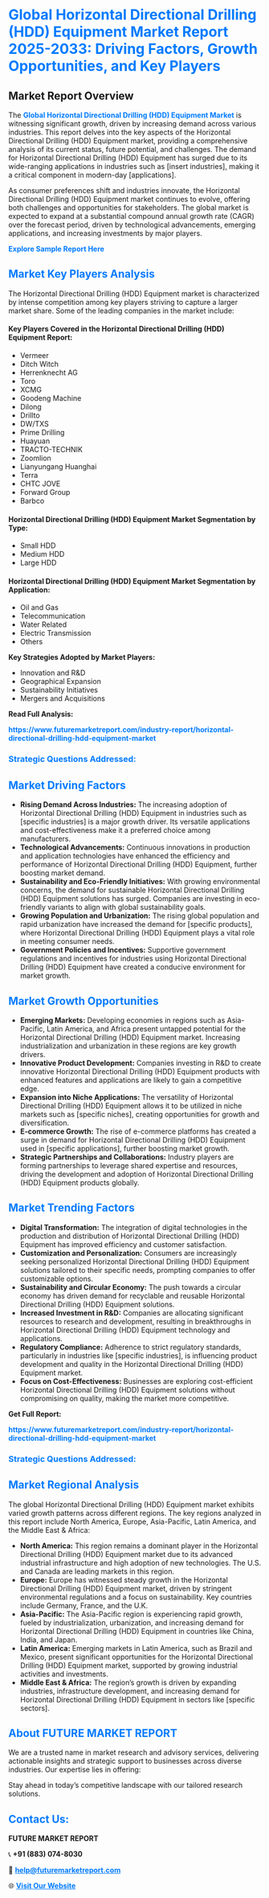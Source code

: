 <h1 style="color: #007BFF;">Global Horizontal Directional Drilling (HDD) Equipment Market Report 2025-2033: Driving Factors, Growth Opportunities, and Key Players</h1>

<section id="overview">
<h2>Market Report Overview</h2>
<p>The <a href="https://www.futuremarketreport.com/industry-report/horizontal-directional-drilling-hdd-equipment-market" style="color: #007BFF; text-decoration: none;"><strong>Global Horizontal Directional Drilling (HDD) Equipment Market</strong></a> is witnessing significant growth, driven by increasing demand across various industries. This report delves into the key aspects of the Horizontal Directional Drilling (HDD) Equipment market, providing a comprehensive analysis of its current status, future potential, and challenges. The demand for Horizontal Directional Drilling (HDD) Equipment has surged due to its wide-ranging applications in industries such as [insert industries], making it a critical component in modern-day [applications].</p>
<p>As consumer preferences shift and industries innovate, the Horizontal Directional Drilling (HDD) Equipment market continues to evolve, offering both challenges and opportunities for stakeholders. The global market is expected to expand at a substantial compound annual growth rate (CAGR) over the forecast period, driven by technological advancements, emerging applications, and increasing investments by major players.</p>
</section>

<section id="overview">
<p><a href="https://www.futuremarketreport.com/request-sample/reportId=40666" style="color: #007BFF; text-decoration: none;"><strong>Explore Sample Report Here</strong></a></p>
</section>

<section id="key-players">
<h2 style="color: #007BFF;">Market Key Players Analysis</h2>
<p>The Horizontal Directional Drilling (HDD) Equipment market is characterized by intense competition among key players striving to capture a larger market share. Some of the leading companies in the market include:</p>
<h4>Key Players Covered in the Horizontal Directional Drilling (HDD) Equipment Report:</h4>
<ul><li>Vermeer</li><li>Ditch Witch</li><li>Herrenknecht AG</li><li>Toro</li><li>XCMG</li><li>Goodeng Machine</li><li>Dilong</li><li>Drillto</li><li>DW/TXS</li><li>Prime Drilling</li><li>Huayuan</li><li>TRACTO-TECHNIK</li><li>Zoomlion</li><li>Lianyungang Huanghai</li><li>Terra</li><li>CHTC JOVE</li><li>Forward Group</li><li>Barbco</li></ul>
<h4>Horizontal Directional Drilling (HDD) Equipment Market Segmentation by Type:</h4>
<ul><li>Small HDD</li><li>Medium HDD</li><li>Large HDD</li></ul>

<h4>Horizontal Directional Drilling (HDD) Equipment Market Segmentation by Application:</h4>
<ul><li>Oil and Gas</li><li>Telecommunication</li><li>Water Related</li><li>Electric Transmission</li><li>Others</li></ul>
<p><strong>Key Strategies Adopted by Market Players:</strong></p>
<ul>
<li>Innovation and R&D</li>
<li>Geographical Expansion</li>
<li>Sustainability Initiatives</li>
<li>Mergers and Acquisitions</li>
</ul>
</section>

<section>
<p><strong>Read Full Analysis: </strong></p><a href="https://www.futuremarketreport.com/industry-report/horizontal-directional-drilling-hdd-equipment-market" style="color: #007BFF; text-decoration: none;"><strong>https://www.futuremarketreport.com/industry-report/horizontal-directional-drilling-hdd-equipment-market</strong></a>
<h3 style="color: #007BFF;">Strategic Questions Addressed:</h3>
</section>

<section id="driving-factors">
<h2 style="color: #007BFF;">Market Driving Factors</h2>
<ul>
<li><strong>Rising Demand Across Industries:</strong> The increasing adoption of Horizontal Directional Drilling (HDD) Equipment in industries such as [specific industries] is a major growth driver. Its versatile applications and cost-effectiveness make it a preferred choice among manufacturers.</li>
<li><strong>Technological Advancements:</strong> Continuous innovations in production and application technologies have enhanced the efficiency and performance of Horizontal Directional Drilling (HDD) Equipment, further boosting market demand.</li>
<li><strong>Sustainability and Eco-Friendly Initiatives:</strong> With growing environmental concerns, the demand for sustainable Horizontal Directional Drilling (HDD) Equipment solutions has surged. Companies are investing in eco-friendly variants to align with global sustainability goals.</li>
<li><strong>Growing Population and Urbanization:</strong> The rising global population and rapid urbanization have increased the demand for [specific products], where Horizontal Directional Drilling (HDD) Equipment plays a vital role in meeting consumer needs.</li>
<li><strong>Government Policies and Incentives:</strong> Supportive government regulations and incentives for industries using Horizontal Directional Drilling (HDD) Equipment have created a conducive environment for market growth.</li>
</ul>
</section>

<section id="growth-opportunities">
<h2 style="color: #007BFF;">Market Growth Opportunities</h2>
<ul>
<li><strong>Emerging Markets:</strong> Developing economies in regions such as Asia-Pacific, Latin America, and Africa present untapped potential for the Horizontal Directional Drilling (HDD) Equipment market. Increasing industrialization and urbanization in these regions are key growth drivers.</li>
<li><strong>Innovative Product Development:</strong> Companies investing in R&D to create innovative Horizontal Directional Drilling (HDD) Equipment products with enhanced features and applications are likely to gain a competitive edge.</li>
<li><strong>Expansion into Niche Applications:</strong> The versatility of Horizontal Directional Drilling (HDD) Equipment allows it to be utilized in niche markets such as [specific niches], creating opportunities for growth and diversification.</li>
<li><strong>E-commerce Growth:</strong> The rise of e-commerce platforms has created a surge in demand for Horizontal Directional Drilling (HDD) Equipment used in [specific applications], further boosting market growth.</li>
<li><strong>Strategic Partnerships and Collaborations:</strong> Industry players are forming partnerships to leverage shared expertise and resources, driving the development and adoption of Horizontal Directional Drilling (HDD) Equipment products globally.</li>
</ul>
</section>

<section id="trending-factors">
<h2 style="color: #007BFF;">Market Trending Factors</h2>
<ul>
<li><strong>Digital Transformation:</strong> The integration of digital technologies in the production and distribution of Horizontal Directional Drilling (HDD) Equipment has improved efficiency and customer satisfaction.</li>
<li><strong>Customization and Personalization:</strong> Consumers are increasingly seeking personalized Horizontal Directional Drilling (HDD) Equipment solutions tailored to their specific needs, prompting companies to offer customizable options.</li>
<li><strong>Sustainability and Circular Economy:</strong> The push towards a circular economy has driven demand for recyclable and reusable Horizontal Directional Drilling (HDD) Equipment solutions.</li>
<li><strong>Increased Investment in R&D:</strong> Companies are allocating significant resources to research and development, resulting in breakthroughs in Horizontal Directional Drilling (HDD) Equipment technology and applications.</li>
<li><strong>Regulatory Compliance:</strong> Adherence to strict regulatory standards, particularly in industries like [specific industries], is influencing product development and quality in the Horizontal Directional Drilling (HDD) Equipment market.</li>
<li><strong>Focus on Cost-Effectiveness:</strong> Businesses are exploring cost-efficient Horizontal Directional Drilling (HDD) Equipment solutions without compromising on quality, making the market more competitive.</li>
</ul>
</section>

<section>
<p><strong>Get Full Report: </strong></p><a href="https://www.futuremarketreport.com/industry-report/horizontal-directional-drilling-hdd-equipment-market" style="color: #007BFF; text-decoration: none;"><strong>https://www.futuremarketreport.com/industry-report/horizontal-directional-drilling-hdd-equipment-market</strong></a>
<h3 style="color: #007BFF;">Strategic Questions Addressed:</h3>
</section>


<section id="regional-analysis">
<h2 style="color: #007BFF;">Market Regional Analysis</h2>
<p>The global Horizontal Directional Drilling (HDD) Equipment market exhibits varied growth patterns across different regions. The key regions analyzed in this report include North America, Europe, Asia-Pacific, Latin America, and the Middle East & Africa:</p>
<ul>
<li><strong>North America:</strong> This region remains a dominant player in the Horizontal Directional Drilling (HDD) Equipment market due to its advanced industrial infrastructure and high adoption of new technologies. The U.S. and Canada are leading markets in this region.</li>
<li><strong>Europe:</strong> Europe has witnessed steady growth in the Horizontal Directional Drilling (HDD) Equipment market, driven by stringent environmental regulations and a focus on sustainability. Key countries include Germany, France, and the U.K.</li>
<li><strong>Asia-Pacific:</strong> The Asia-Pacific region is experiencing rapid growth, fueled by industrialization, urbanization, and increasing demand for Horizontal Directional Drilling (HDD) Equipment in countries like China, India, and Japan.</li>
<li><strong>Latin America:</strong> Emerging markets in Latin America, such as Brazil and Mexico, present significant opportunities for the Horizontal Directional Drilling (HDD) Equipment market, supported by growing industrial activities and investments.</li>
<li><strong>Middle East & Africa:</strong> The region’s growth is driven by expanding industries, infrastructure development, and increasing demand for Horizontal Directional Drilling (HDD) Equipment in sectors like [specific sectors].</li>
</ul>
</section>

<footer>
<h2 style="color: #007BFF;">About FUTURE MARKET REPORT</h2>
<p>We are a trusted name in market research and advisory services, delivering actionable insights and strategic support to businesses across diverse industries. Our expertise lies in offering:</p>

<p>Stay ahead in today’s competitive landscape with our tailored research solutions.</p>

<h2 style="color: #007BFF;">Contact Us:</h2>
<p><strong>FUTURE MARKET REPORT</strong></p>
<p>📞 <strong>+91 (883) 074-8030</strong></p>
<p>📧 <strong><a href="mailto:help@futuremarketreport.com" style="color: #007BFF;">help@futuremarketreport.com</a></strong></p>
<p>🌐 <strong><a href="https://www.futuremarketreport.com/" style="color: #007BFF;">Visit Our Website</a></strong></p>
</footer>